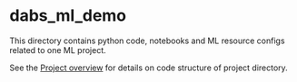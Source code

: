 # dabs_ml_demo

This directory contains python code, notebooks and ML resource configs related to one ML project.

See the [Project overview](../docs/project-overview.md) for details on code structure of project directory.